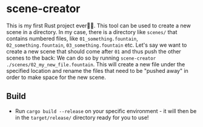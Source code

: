 scene-creator
=============

This is my first Rust project ever🥳🦀. This tool can be used to create a new scene in a directory. In my case, there is a directory like `scenes/` that contains numbered files, like `01_something.fountain`, `02_something.fountain`, `03_something.fountain` etc. Let's say we want to create a new scene that should come after `01` and thus push the other scenes to the back: We can do so by running `scene-creator ./scenes/02_my_new_file.fountain`. This will create a new file under the specified location and rename the files that need to be "pushed away" in order to make space for the new scene.

## Build
- Run `cargo build --release` on your specific environment - it will then be in the `target/release/` directory ready for you to use!
